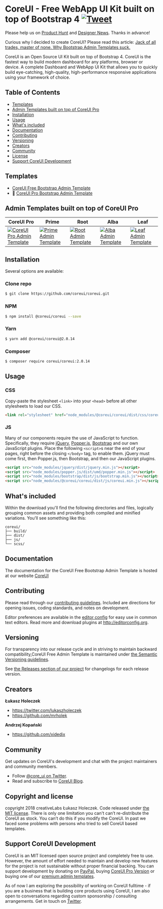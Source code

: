 # CoreUI - Free WebApp UI Kit built on top of Bootstrap 4 [![Tweet](https://img.shields.io/twitter/url/http/shields.io.svg?style=social&logo=twitter)](https://twitter.com/intent/tweet?text=CoreUI%20-%20Free%20Bootstrap%204%20Admin%20Template%20&url=https://coreui.io&hashtags=bootstrap,admin,template,dashboard,panel,free,angular,react,vue)

Please help us on [Product Hunt](https://www.producthunt.com/posts/coreui-open-source-bootstrap-4-admin-template-with-angular-2-react-js-vue-js-support) and [Designer News](https://www.designernews.co/stories/81127). Thanks in advance!

Curious why I decided to create CoreUI? Please read this article: [Jack of all trades, master of none. Why Bootstrap Admin Templates suck.](https://medium.com/@lukaszholeczek/jack-of-all-trades-master-of-none-5ea53ef8a1f#.7eqx1bcd8)

CoreUI is an Open Source UI Kit built on top of Bootstrap 4. CoreUI is the fastest way to build modern dashboard for any platforms, browser or device. A complete Dashboard and WebApp UI Kit that allows you to quickly build eye-catching, high-quality, high-performance responsive applications using your framework of choice.

## Table of Contents

* [Templates](#templates)
* [Admin Templates built on top of CoreUI Pro](#admin-templates-built-on-top-of-coreui-pro)
* [Installation](#installation)
* [Usage](#usage)
* [What's included](#whats-included)
* [Documentation](#documentation)
* [Contributing](#contributing)
* [Versioning](#versioning)
* [Creators](#creators)
* [Community](#community)
* [License](#license)
* [Support CoreUI Development](#support-coreui-development)

## Templates

* [CoreUI Free Bootstrap Admin Template](https://github.com/coreui/coreui-free-bootstrap-admin-template)
* 💪  [CoreUI Pro Bootstrap Admin Template](https://coreui.io/pro/)

## Admin Templates built on top of CoreUI Pro

| CoreUI Pro | Prime | Root | Alba | Leaf |
| --- | --- | --- | --- | --- |
| [![CoreUI Pro Admin Template](https://coreui.io/assets/img/example-coureui.jpg)](https://coreui.io/pro/) | [![Prime Admin Template](https://genesisui.com/assets/img/templates/prime1280.jpg)](https://genesisui.com/admin-templates/bootstrap/prime/?support=1) | [![Root Admin Template](https://genesisui.com/assets/img/templates/root1280.jpg)](https://genesisui.com/admin-templates/bootstrap/root/?support=1) | [![Alba Admin Template](https://genesisui.com/assets/img/templates/alba1280.jpg)](https://genesisui.com/admin-templates/bootstrap/alba/?support=1) | [![Leaf Admin Template](https://genesisui.com/assets/img/templates/leaf1280.jpg)](https://genesisui.com/admin-templates/bootstrap/leaf/?support=1)


## Installation

Several options are available:

### Clone repo

``` bash
$ git clone https://github.com/coreui/coreui.git
```

### NPM

``` bash
$ npm install @coreui/coreui --save
```

### Yarn

``` bash
$ yarn add @coreui/coreui@2.0.14
```

### Composer

``` bash
$ composer require coreui/coreui:2.0.14
```

## Usage

### CSS

Copy-paste the stylesheet `<link>` into your `<head>` before all other stylesheets to load our CSS.

``` html
<link rel="stylesheet" href="node_modules/@coreui/coreui/dist/css/coreui.min.css">
```

### JS

Many of our components require the use of JavaScript to function. Specifically, they require [jQuery](https://jquery.com), [Popper.js](https://popper.js.org/), [Bootstrap](https://getbootstrap.com) and our own JavaScript plugins. Place the following `<script>`s near the end of your pages, right before the closing `</body>` tag, to enable them. jQuery must come first, then Popper.js, then Bootstrap, and then our JavaScript plugins.

``` html
<script src="node_modules/jquery/dist/jquery.min.js"></script>
<script src="node_modules/popper.js/dist/umd/popper.min.js"></script>
<script src="node_modules/bootstrap/dist/js/bootstrap.min.js"></script>
<script src="node_modules/@coreui/coreui/dist/js/coreui.min.js"></script>
```

## What's included

Within the download you'll find the following directories and files, logically grouping common assets and providing both compiled and minified variations. You'll see something like this:

```
coreui/
├── build/
├── dist/
├── js/
└── scss/
```

## Documentation

The documentation for the CoreUI Free Bootstrap Admin Template is hosted at our website [CoreUI](https://coreui.io/)

## Contributing

Please read through our [contributing guidelines](https://github.com/coreui/coreui/blob/master/CONTRIBUTING.md). Included are directions for opening issues, coding standards, and notes on development.

Editor preferences are available in the [editor config](https://github.com/coreui/coreui/blob/master/.editorconfig) for easy use in common text editors. Read more and download plugins at <http://editorconfig.org>.

## Versioning

For transparency into our release cycle and in striving to maintain backward compatibility,CoreUI Free Admin Template is maintained under [the Semantic Versioning guidelines](http://semver.org/).

See [the Releases section of our project](https://github.com/coreui/coreui/releases) for changelogs for each release version.

## Creators

**Łukasz Holeczek**

* <https://twitter.com/lukaszholeczek>
* <https://github.com/mrholek>

**Andrzej Kopański**

* <https://github.com/xidedix>

## Community

Get updates on CoreUI's development and chat with the project maintainers and community members.

- Follow [@core_ui on Twitter](https://twitter.com/core_ui).
- Read and subscribe to [CoreUI Blog](https://coreui.io/blog/).

## Copyright and license

copyright 2018 creativeLabs Łukasz Holeczek. Code released under [the MIT license](https://github.com/coreui/coreui/blob/master/LICENSE).
There is only one limitation you can't can’t re-distribute the CoreUI as stock. You can’t do this if you modify the CoreUI. In past we faced some problems with persons who tried to sell CoreUI based templates.

## Support CoreUI Development

CoreUI is an MIT licensed open source project and completely free to use. However, the amount of effort needed to maintain and develop new features for the project is not sustainable without proper financial backing. You can support development by donating on [PayPal](https://www.paypal.me/holeczek), buying [CoreUI Pro Version](https://coreui.io/pro) or buying one of our [premium admin templates](https://genesisui.com/?support=1).

As of now I am exploring the possibility of working on CoreUI fulltime - if you are a business that is building core products using CoreUI, I am also open to conversations regarding custom sponsorship / consulting arrangements. Get in touch on [Twitter](https://twitter.com/lukaszholeczek).
